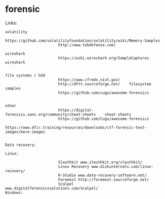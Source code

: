 # forensic

 Links:

 	volatility
							https://github.com/volatilityfoundation/volatility/wiki/Memory-Samples
							http://www.tekdefense.com/

 	wireshark
							https://wiki.wireshark.org/SampleCaptures  wireshark


 	file systems / hdd 
							https://www.cfreds.nist.gov/
							http://dftt.sourceforge.net/    filesystem samples
							https://github.com/cugu/awesome-forensics


 	other
							https://digital-forensics.sans.org/community/cheat-sheets    cheat-sheets
							https://github.com/Cugu/awesome-forensics
							https://www.dfir.training/resources/downloads/ctf-forensic-test-images/more-images
							
	
	Data recovery:
	
	Linux:
	
							Sleuthkit www.sleuthkit.org/sleuthkit/
							Linux Recovery www.diskinternals.com/linux-recovery/
							R-Studio www.data-recovery-software.net/ 
							Foremost http://foremost.sourceforge.net/
 							Scalpel www.digitalforensicssolutions.com/Scalpel/ 
	Windows:
							
